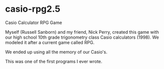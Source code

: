 # casio-rpg2.5

Casio Calculator RPG Game

Myself (Russell Sanborn) and my friend, Nick Perry, created this game with our high school 10th grade trigonometry class
Casio calculators (1998). We modeled it after a current game called RPG.

We ended up using all the memory of our Casio's.

This was one of the first programs I ever wrote.
